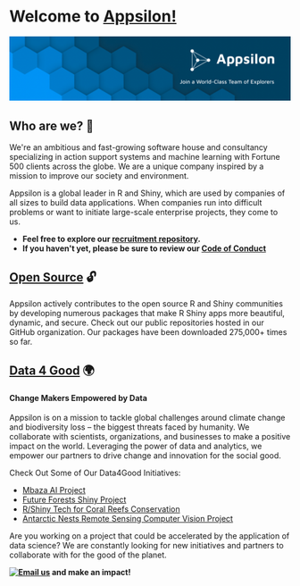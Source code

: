 # Welcome to [Appsilon!](https://appsilon.com/?utm_medium=referral&utm_source=github&utm_campaign=home&utm_content=welcome)


![image](https://github.com/Appsilon/recruitment/blob/main/IMAGES/Screenshot%202023-10-12%20at%2012.24.27.png)
##  Who are we? 🧐
We're an ambitious and fast-growing software house and consultancy specializing in action support systems and machine learning with Fortune 500 clients across the globe. We are a unique company inspired by a mission to improve our society and environment.

Appsilon is a global leader in R and Shiny, which are used by companies of all sizes to build data applications. When companies run into difficult problems or want to initiate large-scale enterprise projects, they come to us.

- **Feel free to explore our [recruitment repository](https://github.com/Appsilon/recruitment).**
- **If you haven't yet, please be sure to review our [Code of Conduct](https://appsilon.com/code-of-conduct?utm_medium=referral&utm_source=github&utm_campaign=home&utm_content=code-of-conduct)**

## [Open Source](https://appsilon.com/tag/open-source/?utm_medium=referral&utm_source=github&utm_campaign=home&utm_content=open-source) 🔓
Appsilon actively contributes to the open source R and Shiny communities by developing numerous packages that make R Shiny apps more beautiful, dynamic, and secure. Check out our public repositories hosted in our GitHub organization.
Our packages have been downloaded 275,000+ times so far.

## [Data 4 Good](https://data4good.appsilon.com/?utm_medium=referral&utm_source=github&utm_campaign=home&utm_content=data4good)  :earth_africa:
#### Change Makers Empowered by Data
Appsilon is on a mission to tackle global challenges around climate change and biodiversity loss – the biggest threats faced by humanity. We collaborate with scientists, organizations, and businesses to make a positive impact on the world. Leveraging the power of data and analytics, we empower our partners to drive change and innovation for the social good.

Check Out Some of Our Data4Good Initiatives:
- [Mbaza AI Project](https://appsilon.com/data-for-good/mbaza-ai/?utm_medium=referral&utm_source=github&utm_campaign=home&utm_content=mbaza)
- [Future Forests Shiny Project](https://appsilon.com/climate-change-and-pine-forests/?utm_medium=referral&utm_source=github&utm_campaign=home&utm_content=future-forest)
- [R/Shiny Tech for Coral Reefs Conservation](https://appsilon.com/r-shiny-tech-for-coral-reef-conservation/?utm_medium=referral&utm_source=github&utm_campaign=home&utm_content=coral-reefs)
- [Antarctic Nests Remote Sensing Computer Vision Project](https://appsilon.com/yolo-counting-nests-antarctic-birds/?utm_medium=referral&utm_source=github&utm_campaign=home&utm_content=nests)

Are you working on a project that could be accelerated by the application of data science?
We are constantly looking for new initiatives and partners to collaborate with for the good of the planet.


**[<img src="https://uploads-ssl.webflow.com/6525256482c9e9a06c7a9d3c/6537c50d52bdf76728d5e47d_btn_3.png" alt="Email us" width="135" height="45">](https://appsilon.com/#contact) and make an impact!**
